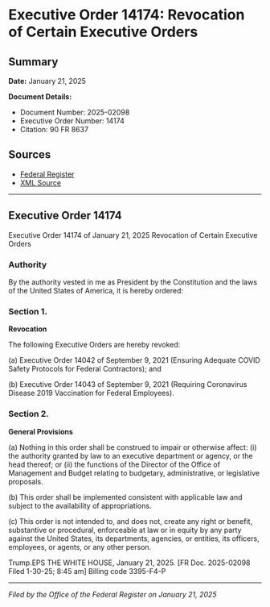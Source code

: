 # Executive Order 14174: Revocation of Certain Executive Orders

## Summary

**Date:** January 21, 2025

**Document Details:**
- Document Number: 2025-02098
- Executive Order Number: 14174
- Citation: 90 FR 8637

## Sources
- [Federal Register](https://www.federalregister.gov/documents/2025/01/31/2025-02098/revocation-of-certain-executive-orders)
- [XML Source](https://www.federalregister.gov/documents/full_text/xml/2025/01/31/2025-02098.xml)

---

## Executive Order 14174

Executive Order 14174 of January 21, 2025
Revocation of Certain Executive Orders
### Authority

By the authority vested in me as President by the Constitution and the laws of the United States of America, it is hereby ordered:
### Section 1.

**Revocation**

The following Executive Orders are hereby revoked:

(a) Executive Order 14042 of September 9, 2021 (Ensuring Adequate COVID Safety Protocols for Federal Contractors); and

(b) Executive Order 14043 of September 9, 2021 (Requiring Coronavirus Disease 2019 Vaccination for Federal Employees).
### Section 2.

**General Provisions**

(a) Nothing in this order shall be construed to impair or otherwise affect:
    (i) the authority granted by law to an executive department or agency, or the head thereof; or
    (ii) the functions of the Director of the Office of Management and Budget relating to budgetary, administrative, or legislative proposals.

(b) This order shall be implemented consistent with applicable law and subject to the availability of appropriations.

(c) This order is not intended to, and does not, create any right or benefit, substantive or procedural, enforceable at law or in equity by any party against the United States, its departments, agencies, or entities, its officers, employees, or agents, or any other person.

Trump.EPS
THE WHITE HOUSE,
January 21, 2025.
[FR Doc. 2025-02098
Filed 1-30-25; 8:45 am]
Billing code 3395-F4-P

---

*Filed by the Office of the Federal Register on January 21, 2025*
